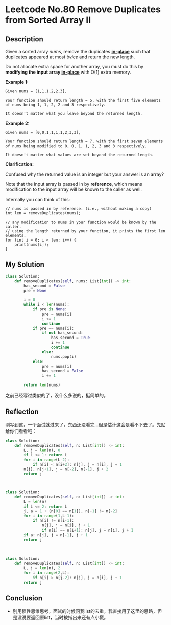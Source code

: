 # Leetcode No.80 Remove Duplicates from Sorted Array II

## Description

Given a sorted array *nums*, remove the duplicates [**in-place**](https://en.wikipedia.org/wiki/In-place_algorithm) such that duplicates appeared at most *twice* and return the new length.

Do not allocate extra space for another array, you must do this by **modifying the input array [in-place](https://en.wikipedia.org/wiki/In-place_algorithm)** with O(1) extra memory.

**Example 1:**

```
Given nums = [1,1,1,2,2,3],

Your function should return length = 5, with the first five elements of nums being 1, 1, 2, 2 and 3 respectively.

It doesn't matter what you leave beyond the returned length.
```

**Example 2:**

```
Given nums = [0,0,1,1,1,1,2,3,3],

Your function should return length = 7, with the first seven elements of nums being modified to 0, 0, 1, 1, 2, 3 and 3 respectively.

It doesn't matter what values are set beyond the returned length.
```

**Clarification:**

Confused why the returned value is an integer but your answer is an array?

Note that the input array is passed in by **reference**, which means modification to the input array will be known to the caller as well.

Internally you can think of this:

```
// nums is passed in by reference. (i.e., without making a copy)
int len = removeDuplicates(nums);

// any modification to nums in your function would be known by the caller.
// using the length returned by your function, it prints the first len elements.
for (int i = 0; i < len; i++) {
    print(nums[i]);
}
```

## My Solution

```python
class Solution:
    def removeDuplicates(self, nums: List[int]) -> int:
        has_second = False
        pre = None

        i = 0
        while i < len(nums):
            if pre is None:
                pre = nums[i]
                i += 1
                continue
            if pre == nums[i]:
                if not has_second:
                    has_second = True
                    i += 1
                    continue
                else:
                    nums.pop(i)
            else:
                pre = nums[i]
                has_second = False
                i += 1

        return len(nums)
```

之前已经写过类似的了，没什么多说的，挺简单的。

## Reflection

刚写到这，一个面试就过来了，东西还没看完...但是估计这会是看不下去了。先贴给你们看看吧：

```python
class Solution:
    def removeDuplicates(self, n: List[int]) -> int:
    	L, j = len(n), 0
    	if L <= 1: return L
    	for i in range(L-2):
    		if n[i] < n[i+2]: n[j], j = n[i], j + 1
    	n[j], n[j+1], j = n[-2], n[-1], j + 2
    	return j



class Solution:
    def removeDuplicates(self, n: List[int]) -> int:
    	L = len(n)
    	if L <= 2: return L
    	j, a = 1 + (n[0] == n[1]), n[-1] != n[-2]
    	for i in range(1,L-1):
    		if n[i] != n[i-1]:
    			n[j], j = n[i], j + 1
    			if n[i] == n[i+1]: n[j], j = n[i], j + 1
    	if a: n[j], j = n[-1], j + 1
    	return j
		
		
		
class Solution:
    def removeDuplicates(self, n: List[int]) -> int:
    	L, j = len(n), 2
    	for i in range(2,L):
    		if n[i] > n[j-2]: n[j], j = n[i], j + 1
    	return j
```

## Conclusion

- 别用惯性思维思考，面试的时候问我list的去重，我直接用了这里的思路，但是没说要返回原list，当时被指出来还有点小慌。